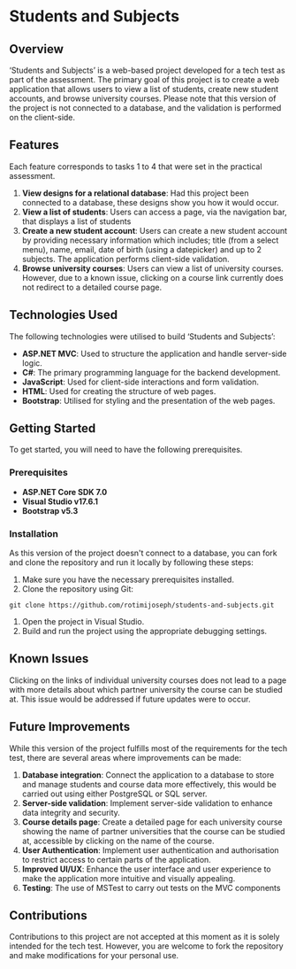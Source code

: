 # Students and Subjects
## **Overview**

‘Students and Subjects’ is a web-based project developed for a tech test as part of the assessment. The primary goal of this project is to create a web application that allows users to view a list of students, create new student accounts, and browse university courses. Please note that this version of the project is not connected to a database, and the validation is performed on the client-side.

## **Features**

Each feature corresponds to tasks 1 to 4 that were set in the practical assessment. 

1. **View designs for a relational database**: Had this project been connected to a database, these designs show you how it would occur. 
2. **View a list of students**: Users can access a page, via the navigation bar, that displays a list of students
3. **Create a new student account**: Users can create a new student account by providing necessary information which includes; title (from a select menu), name, email, date of birth (using a datepicker) and up to 2 subjects. The application performs client-side validation.
4. **Browse university courses**: Users can view a list of university courses. However, due to a known issue, clicking on a course link currently does not redirect to a detailed course page.

## **Technologies Used**

The following technologies were utilised to build ‘Students and Subjects’:

- **ASP.NET MVC**: Used to structure the application and handle server-side logic.
- **C#**: The primary programming language for the backend development.
- **JavaScript**: Used for client-side interactions and form validation.
- **HTML**: Used for creating the structure of web pages.
- **Bootstrap**: Utilised for styling and the presentation of the web pages.

## **Getting Started**

To get started, you will need to have the following prerequisites.

### **Prerequisites**

- **ASP.NET Core SDK 7.0**
- **Visual Studio v17.6.1**
- **Bootstrap v5.3**

### **Installation**

As this version of the project doesn't connect to a database, you can fork and clone the repository and run it locally by following these steps:

1. Make sure you have the necessary prerequisites installed.
2. Clone the repository using Git:

```
git clone https://github.com/rotimijoseph/students-and-subjects.git
```

1. Open the project in Visual Studio.
2. Build and run the project using the appropriate debugging settings.

## **Known Issues**

Clicking on the links of individual university courses does not lead to a page with more details about which partner university the course can be studied at. This issue would be addressed if future updates were to occur.

## **Future Improvements**

While this version of the project fulfills most of the requirements for the tech test, there are several areas where improvements can be made:

1. **Database integration**: Connect the application to a database to store and manage students and course data more effectively, this would be carried out using either PostgreSQL or SQL server.
2. **Server-side validation**: Implement server-side validation to enhance data integrity and security.
3. **Course details page**: Create a detailed page for each university course showing the name of partner universities that the course can be studied at, accessible by clicking on the name of the course.
4. **User Authentication**: Implement user authentication and authorisation to restrict access to certain parts of the application.
5. **Improved UI/UX**: Enhance the user interface and user experience to make the application more intuitive and visually appealing.
6. **Testing**: The use of MSTest to carry out tests on the MVC components

## **Contributions**

Contributions to this project are not accepted at this moment as it is solely intended for the tech test. However, you are welcome to fork the repository and make modifications for your personal use.
